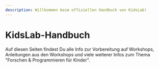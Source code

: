 ```yaml
---
description: Willkommen beim offiziellen Handbuch von KidsLab!
---
```


# KidsLab-Handbuch

Auf diesen Seiten findest Du alle Info zur Vorbereitung auf Workshops, Anleitungen aus den Workshops und viele weiterer Infos zum Thema "Forschen & Programmieren für Kinder".



